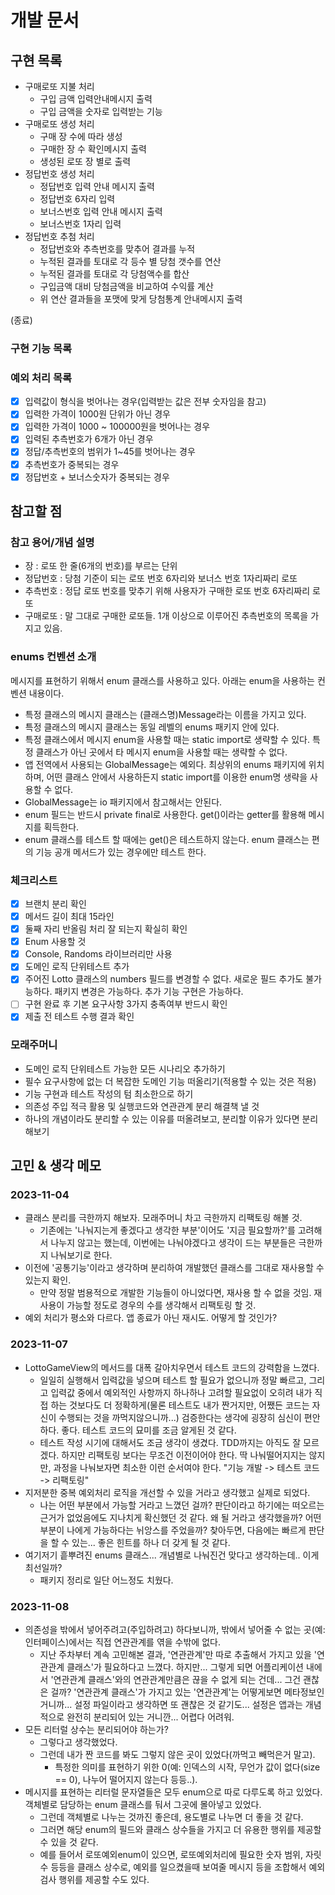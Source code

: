 # 개발 문서

## 구현 목록

- 구매로또 지불 처리
    - 구입 금액 입력안내메시지 출력
    - 구입 금액을 숫자로 입력받는 기능
- 구매로또 생성 처리
    - 구매 장 수에 따라 생성
    - 구매한 장 수 확인메시지 출력
    - 생성된 로또 장 별로 출력
- 정답번호 생성 처리
    - 정답번호 입력 안내 메시지 출력
    - 정답번호 6자리 입력
    - 보너스번호 입력 안내 메시지 출력
    - 보너스번호 1자리 입력
- 정답번호 추첨 처리
    - 정답번호와 추측번호를 맞추어 결과를 누적
    - 누적된 결과를 토대로 각 등수 별 당첨 갯수를 연산
    - 누적된 결과를 토대로 각 당첨액수를 합산
    - 구입금액 대비 당첨금액을 비교하여 수익률 계산
    - 위 연산 결과들을 포맷에 맞게 당첨통계 안내메시지 출력

(종료)

### 구현 기능 목록

### 예외 처리 목록

- [x] 입력값이 형식을 벗어나는 경우(입력받는 값은 전부 숫자임을 참고)
- [x] 입력한 가격이 1000원 단위가 아닌 경우
- [x] 입력한 가격이 1000 ~ 100000원을 벗어나는 경우
- [x] 입력된 추측번호가 6개가 아닌 경우
- [x] 정답/추측번호의 범위가 1~45를 벗어나는 경우
- [x] 추측번호가 중복되는 경우
- [x] 정답번호 + 보너스숫자가 중복되는 경우

## 참고할 점

### 참고 용어/개념 설명

- 장 : 로또 한 줄(6개의 번호)를 부르는 단위
- 정답번호 : 당첨 기준이 되는 로또 번호 6자리와 보너스 번호 1자리짜리 로또
- 추측번호 : 정답 로또 번호를 맞추기 위해 사용자가 구매한 로또 번호 6자리짜리 로또
- 구매로또 : 말 그대로 구매한 로또들. 1개 이상으로 이루어진 추측번호의 목록을 가지고 있음.

### enums 컨벤션 소개

메시지를 표현하기 위해서 enum 클래스를 사용하고 있다. 아래는 enum을 사용하는 컨벤션 내용이다.

- 특정 클래스의 메시지 클래스는 (클래스명)Message라는 이름을 가지고 있다.
- 특정 클래스의 메시지 클래스는 동일 레벨의 enums 패키지 안에 있다.
- 특정 클래스에서 메시지 enum을 사용할 때는 static import로 생략할 수 있다. 특정 클래스가 아닌 곳에서 타 메시지 enum을 사용할 때는 생략할 수 없다.
- 앱 전역에서 사용되는 GlobalMessage는 예외다. 최상위의 enums 패키지에 위치하며, 어떤 클래스 안에서 사용하든지 static import를 이용한 enum명 생략을 사용할 수 없다.
- GlobalMessage는 io 패키지에서 참고해서는 안된다.
- enum 필드는 반드시 private final로 사용한다. get()이라는 getter를 활용해 메시지를 획득한다.
- enum 클래스를 테스트 할 때에는 get()은 테스트하지 않는다. enum 클래스는 편의 기능 공개 메서드가 있는 경우에만 테스트 한다.

### 체크리스트

- [x] 브랜치 분리 확인
- [x] 메서드 길이 최대 15라인
- [x] 둘째 자리 반올림 처리 잘 되는지 확실히 확인
- [x] Enum 사용할 것
- [x] Console, Randoms 라이브러리만 사용
- [x] 도메인 로직 단위테스트 추가
- [x] 주어진 Lotto 클래스의 numbers 필드를 변경할 수 없다. 새로운 필드 추가도 불가능하다. 패키지 변경은 가능하다. 추가 기능 구현은 가능하다.
- [ ] 구현 완료 후 기본 요구사항 3가지 충족여부 반드시 확인
- [x] 제출 전 테스트 수행 결과 확인

### 모래주머니

- 도메인 로직 단위테스트 가능한 모든 시나리오 추가하기
- 필수 요구사항에 없는 더 복잡한 도메인 기능 떠올리기(적용할 수 있는 것은 적용)
- 기능 구현과 테스트 작성의 텀 최소한으로 하기
- 의존성 주입 적극 활용 및 실행코드와 연관관계 분리 해결책 낼 것
- 하나의 개념이라도 분리할 수 있는 이유를 떠올려보고, 분리할 이유가 있다면 분리해보기

## 고민 & 생각 메모

### 2023-11-04

- 클래스 분리를 극한까지 해보자. 모래주머니 차고 극한까지 리팩토링 해볼 것.
    - 기존에는 '나눠지는게 좋겠다고 생각한 부분'이어도 '지금 필요할까?'를 고려해서 나누지 않고는 했는데, 이번에는 나눠야겠다고 생각이 드는 부분들은 극한까지 나눠보기로 한다.
- 이전에 '공통기능'이라고 생각하며 분리하여 개발했던 클래스를 그대로 재사용할 수 있는지 확인.
    - 만약 정말 범용적으로 개발한 기능들이 아니었다면, 재사용 할 수 없을 것임. 재사용이 가능할 정도로 경우의 수를 생각해서 리팩토링 할 것.
- 예외 처리가 평소와 다르다. 앱 종료가 아닌 재시도. 어떻게 할 것인가?

### 2023-11-07

- LottoGameView의 메서드를 대폭 갈아치우면서 테스트 코드의 강력함을 느꼈다.
    - 일일히 실행해서 입력값을 넣으며 테스트 할 필요가 없으니까 정말 빠르고, 그리고 입력값 중에서 예외적인 사항까지 하나하나 고려할 필요없이 오히려 내가 직접 하는 것보다도 더 정확하게(물론 테스트도 내가
      짠거지만, 어쨌든 코드는 자신이 수행되는 것을 까먹지않으니까...) 검증한다는 생각에 굉장히 심신이 편안하다. 좋다. 테스트 코드의 묘미를 조금 알게된 것 같다.
    - 테스트 작성 시기에 대해서도 조금 생각이 생겼다. TDD까지는 아직도 잘 모르겠다. 하지만 리팩토링 보다는 무조건 이전이어야 한다. 딱 나눠떨어지지는 않지만, 과정을 나눠보자면 최소한 이런 순서여야
      한다. "기능 개발 -> 테스트 코드 -> 리팩토링"
- 지저분한 중복 예외처리 로직을 개선할 수 있을 거라고 생각했고 실제로 되었다.
    - 나는 어떤 부분에서 가능할 거라고 느꼈던 걸까? 판단이라고 하기에는 떠오르는 근거가 없었음에도 지나치게 확신했던 것 같다. 왜 될 거라고 생각했을까? 어떤 부분이 나에게 가능하다는 뉘앙스를 주었을까?
      찾아두면, 다음에는 빠르게 판단을 할 수 있는... 좋은 힌트를 하나 더 갖게 될 것 같다.
- 여기저기 흩뿌려진 enums 클래스... 개념별로 나눠진건 맞다고 생각하는데.. 이게 최선일까?
    - 패키지 정리로 일단 어느정도 치웠다.

### 2023-11-08

- 의존성을 밖에서 넣어주려고(주입하려고) 하다보니까, 밖에서 넣어줄 수 없는 곳(예:인터페이스)에서는 직접 연관관계를 엮을 수밖에 없다.
    - 지난 주차부터 계속 고민해본 결과, '연관관계'만 따로 추출해서 가지고 있을 '연관관계 클래스'가 필요하다고 느꼈다. 하지만... 그렇게 되면 어플리케이션 내에서 '연관관계 클래스'와의 연관관계만큼은 끊을
      수 없게 되는 건데... 그건 괜찮은 걸까? '연관관계 클래스'가 가지고 있는 '연관관계'는 어떻게보면 메타정보인 거니까... 설정 파일이라고 생각하면 또 괜찮은 것 같기도... 설정은 앱과는 개념적으로
      완전히 분리되어 있는 거니깐... 어렵다 어려워.
- 모든 리터럴 상수는 분리되어야 하는가?
    - 그렇다고 생각했었다.
    - 그런데 내가 짠 코드를 봐도 그렇지 않은 곳이 있었다(까먹고 빼먹은거 말고).
        - 특정한 의미를 표현하기 위한 0(예: 인덱스의 시작, 무언가 값이 없다(size == 0), 나누어 떨어지지 않는다 등등..).
- 메시지를 표현하는 리터럴 문자열들은 모두 enum으로 따로 다루도록 하고 있었다. 객체별로 담당하는 enum 클래스를 둬서 그곳에 몰아넣고 있었다.
    - 그런데 객체별로 나누는 것까진 좋은데, 용도별로 나누면 더 좋을
      것 같다.
    - 그러면 해당 enum의 필드와 클래스 상수들을 가지고 더 유용한 행위를 제공할 수 있을 것 같다.
    - 예를 들어서 로또예외enum이 있으면, 로또예외처리에 필요한 숫자 범위, 자릿수 등등을 클래스 상수로, 예외를 일으켰을때 보여줄 메시지 등을 조합해서 예외 검사 행위를 제공할 수도 있다.